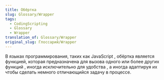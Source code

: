 ```yaml
---
title: Обёртка
slug: Glossary/Wrapper
tags:
  - CodingScripting
  - Glossary
  - Wrapper
translation_of: Glossary/Wrapper
original_slug: Глоссарий/Wrapper
---
```

В языках программирования, таких как JavaScript , обёртка является функцией, которая предназначена для вызова одного или более других функций , иногда исключительно для удобства , а иногда адаптируя их чтобы сделать немного отличающийся задачу в процессе.
